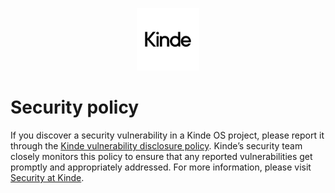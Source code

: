 <p align="center">
  <a href="https://kinde.com" target="_blank" rel="noopener noreferrer">
    <picture>
      <source media="(prefers-color-scheme: dark)" srcset="kinde_logo_dark.jpg">
      <img src="https://raw.githubusercontent.com/kinde-oss/.github/main/kinde_logo_light.jpg" height="100">
    </picture>
  </a>
</p>

# Security policy

If you discover a security vulnerability in a Kinde OS project, please report it through the [Kinde vulnerability disclosure policy](https://kinde.com/docs/important-information/vulnerability-disclosure-policy/). Kinde’s security team closely monitors this policy to ensure that any reported vulnerabilities get promptly and appropriately addressed. For more information, please visit [Security at Kinde](https://kinde.com/docs/important-information/security-at-kinde/).
